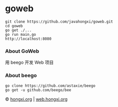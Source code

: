 # goweb
```
git clone https://github.com/javahongxi/goweb.git
cd goweb
go get ./...
go run main.go
http://localhost:8080
```

### About GoWeb
用 beego 开发 Web 项目

### About beego
```
go clone https://github.com/astaxie/beego
go get -u github.com/beego/bee
```

&copy; [hongxi.org](http://hongxi.org) | [web.hongxi.org](http://web.hongxi.org)

